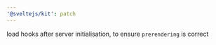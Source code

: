 ```yaml
---
'@sveltejs/kit': patch
---
```


load hooks after server initialisation, to ensure `prerendering` is correct
